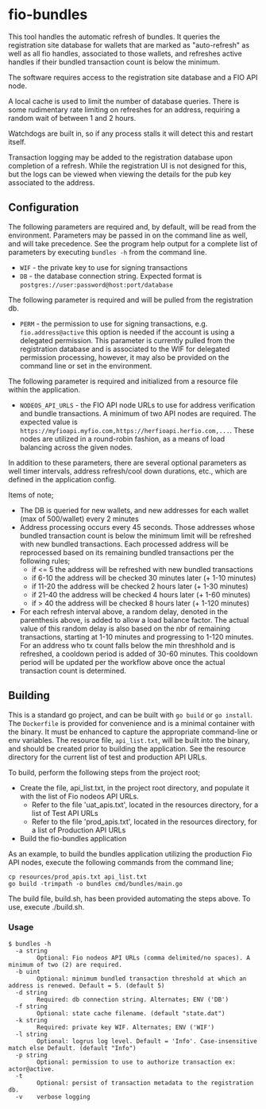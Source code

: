 # fio-bundles

This tool handles the automatic refresh of bundles. It queries the registration site database for wallets that are marked as "auto-refresh" as well as all fio handles, associated to those wallets, and refreshes active handles if their bundled transaction count is below the minimum.

The software requires access to the registration site database and a FIO API node.

A local cache is used to limit the number of database queries. There is some rudimentary rate limiting on refreshes for an address, requiring a random wait of between 1 and 2 hours.

Watchdogs are built in, so if any process stalls it will detect this and restart itself.

Transaction logging may be added to the registration database upon completion of a refresh. While the registration UI is not designed for this, but the logs can be viewed when viewing the details for the pub key associated to the address.

## Configuration

The following parameters are required and, by default, will be read from the environment. Parameters may be passed in on the command line as well, and will take precedence. See the program help output for a complete list of parameters by executing `bundles -h` from the command line.

* `WIF` - the private key to use for signing transactions
* `DB` - the database connection string. Expected format is `postgres://user:password@host:port/database`

The following parameter is required and will be pulled from the registration db.
* `PERM` - the permission to use for signing transactions, e.g. `fio.address@active` this option is needed if the account is using a delegated permission. This parameter is currently pulled from the registration database and is associated to the WIF for delegated permission processing, however, it may also be provided on the command line or set in the environment.

The following parameter is required and initialized from a resource file within the application.
* `NODEOS_API_URLS` - the FIO API node URLs to use for address verification and bundle transactions. A minimum of two API nodes are required. The expected value is `https://myfioapi.myfio.com,https://herfioapi.herfio.com,...`. These nodes are utilized in a round-robin fashion, as a means of load balancing across the given nodes.

In addition to these parameters, there are several optional parameters as well timer intervals, address refresh/cool down durations, etc., which are defined in the application config.

Items of note;
* The DB is queried for new wallets, and new addresses for each wallet (max of 500/wallet) every 2 minutes
* Address processing occurs every 45 seconds. Those addresses whose bundled transaction count is below the minimum limit will be refreshed with new bundled transactions. Each processed address will be reprocessed based on its remaining bundled transactions per the following rules;
  * if <= 5 the address will be refreshed with new bundled transactions
  * if 6-10 the address will be checked 30 minutes later (+ 1-10 minutes)
  * if 11-20 the address will be checked 2 hours later (+ 1-30 minutes)
  * if 21-40 the address will be checked 4 hours later (+ 1-60 minutes)
  * if > 40 the address will be checked 8 hours later (+ 1-120 minutes)
* For each refresh interval above, a random delay, denoted in the parenthesis above, is added to allow a load balance factor. The actual value of this random delay is also based on the nbr of remaining transactions, starting at 1-10 minutes and progressing to 1-120 minutes. For an address who tx count falls below the min threshhold and is refreshed, a cooldown period is added of 30-60 minutes. This cooldown period will be updated per the workflow above once the actual transaction count is determined.

## Building

This is a standard go project, and can be built with `go build` or `go install`. The `Dockerfile` is provided for convenience and is a minimal container with the binary. It must be enhanced to capture the appropriate command-line or env variables. The resource file, `api_list.txt`, will be built into the binary, and should be created prior to building the application. See the resource directory for the current list of test and production API URLs.

To build, perform the following steps from the project root;
* Create the file, api_list.txt, in the project root directory, and populate it with the list of Fio nodeos API URLs.
  * Refer to the file 'uat_apis.txt', located in the resources directory, for a list of Test API URLs
  * Refer to the file 'prod_apis.txt', located in the resources directory, for a list of Production API URLs
* Build the fio-bundles application

As an example, to build the bundles application utilizing the production Fio API nodes, execute the following commands from the command line;
```
cp resources/prod_apis.txt api_list.txt
go build -trimpath -o bundles cmd/bundles/main.go
```
The build file, build.sh, has been provided automating the steps above. To use, execute ./build.sh.

### Usage

```
$ bundles -h
  -a string
    	Optional: Fio nodeos API URLs (comma delimited/no spaces). A minimum of two (2) are required.
  -b uint
    	Optional: minimum bundled transaction threshold at which an address is renewed. Default = 5. (default 5)
  -d string
    	Required: db connection string. Alternates; ENV ('DB')
  -f string
    	Optional: state cache filename. (default "state.dat")
  -k string
    	Required: private key WIF. Alternates; ENV ('WIF')
  -l string
    	Optional: logrus log level. Default = 'Info'. Case-insensitive match else Default. (default "Info")
  -p string
    	Optional: permission to use to authorize transaction ex: actor@active.
  -t	
    	Optional: persist of transaction metadata to the registration db.
  -v	verbose logging
```
